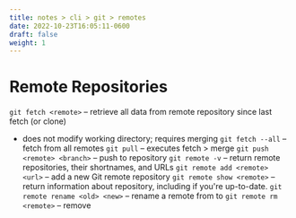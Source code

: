```yaml
---
title: notes > cli > git > remotes
date: 2022-10-23T16:05:11-0600
draft: false
weight: 1
---
```

# Remote Repositories
`git fetch <remote>` – retrieve all data from remote repository since last fetch (or clone)
- does not modify working directory; requires merging
`git fetch --all` – fetch from all remotes
`git pull` – executes fetch > merge
`git push <remote> <branch>` – push <branch> to <remote> repository
`git remote -v` – return remote repositories, their shortnames, and URLs
`git remote add <remote> <url>` – add a new Git remote repository
`git remote show <remote>` – return information about <remote> repository, including if you're up-to-date.
`git remote rename <old> <new>` – rename a remote from <old> to <new>
`git remote rm <remote>` – remove <remote>
